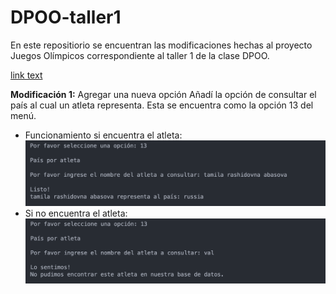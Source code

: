 # DPOO-taller1

En este repositiorio se encuentran las modificaciones hechas al proyecto Juegos Olímpicos correspondiente al taller 1 de la clase DPOO. 

[link text](https://www.google.com/webhp?hl=en&ictx=2&sa=X&ved=0ahUKEwjnpZm7gvD8AhUjszEKHTbbAQYQPQgJ)

**Modificación 1:** Agregar una nueva opción
  Añadí la opción de consultar el país al cual un atleta representa. Esta se encuentra como la opción 13 del menú. 
  <br/>
  * Funcionamiento si encuentra el atleta:
  ![encuentra atleta](https://github.com/Valvalvaal/DPOO-taller1/blob/main/docs/opcion13-encuentra-atleta.png)
  * Si no encuentra el atleta:
  ![no encuentra atleta](https://github.com/Valvalvaal/DPOO-taller1/blob/main/docs/opcion13-no-encuentra.png)
  
